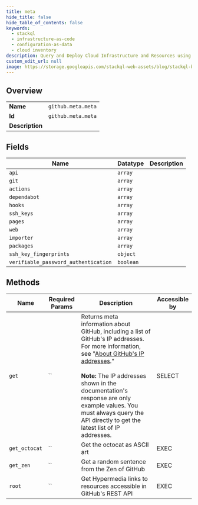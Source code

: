 ```yaml
---
title: meta
hide_title: false
hide_table_of_contents: false
keywords:
  - stackql
  - infrastructure-as-code
  - configuration-as-data
  - cloud inventory
description: Query and Deploy Cloud Infrastructure and Resources using SQL
custom_edit_url: null
image: https://storage.googleapis.com/stackql-web-assets/blog/stackql-blog-post-featured-image.png
---
```

  
    

## Overview
<table><tbody>
<tr><td><b>Name</b></td><td><code>github.meta.meta</code></td></tr>
<tr><td><b>Id</b></td><td><code>github.meta.meta</code></td></tr>
<tr><td><b>Description</b></td><td></td></tr>
</tbody></table>

## Fields
| Name | Datatype | Description |
| ---- | -------- | ----------- |
| `api` | `array` |  |
| `git` | `array` |  |
| `actions` | `array` |  |
| `dependabot` | `array` |  |
| `hooks` | `array` |  |
| `ssh_keys` | `array` |  |
| `pages` | `array` |  |
| `web` | `array` |  |
| `importer` | `array` |  |
| `packages` | `array` |  |
| `ssh_key_fingerprints` | `object` |  |
| `verifiable_password_authentication` | `boolean` |  |
## Methods
| Name | Required Params | Description | Accessible by |
| ---- | --------------- | ----------- | ------------- |
| `get` | `` | Returns meta information about GitHub, including a list of GitHub's IP addresses. For more information, see "[About GitHub's IP addresses](https://docs.github.com/articles/about-github-s-ip-addresses/)."<br /><br />**Note:** The IP addresses shown in the documentation's response are only example values. You must always query the API directly to get the latest list of IP addresses. | SELECT |
| `get_octocat` | `` | Get the octocat as ASCII art | EXEC |
| `get_zen` | `` | Get a random sentence from the Zen of GitHub | EXEC |
| `root` | `` | Get Hypermedia links to resources accessible in GitHub's REST API | EXEC |
